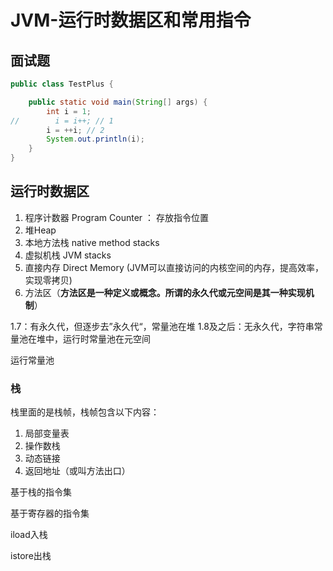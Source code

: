 # JVM-运行时数据区和常用指令



## 面试题

```java
public class TestPlus {

    public static void main(String[] args) {
        int i = 1;
//        i = i++; // 1
        i = ++i; // 2
        System.out.println(i);
    }
}
```



## 运行时数据区

1. 程序计数器 Program Counter ： 存放指令位置
2. 堆Heap
3. 本地方法栈 native method stacks
4. 虚拟机栈 JVM stacks
5. 直接内存 Direct Memory (JVM可以直接访问的内核空间的内存，提高效率，实现零拷贝)
6. 方法区（**方法区是一种定义或概念。所谓的永久代或元空间是其一种实现机制**）

1.7：有永久代，但逐步去”永久代“，常量池在堆
1.8及之后：无永久代，字符串常量池在堆中，运行时常量池在元空间

运行常量池



### 栈

栈里面的是栈帧，栈帧包含以下内容：

1. 局部变量表
2. 操作数栈
3. 动态链接
4. 返回地址（或叫方法出口）

基于栈的指令集

基于寄存器的指令集

iload入栈

istore出栈

